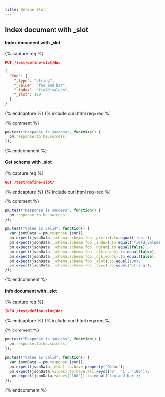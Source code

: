 ```yaml
---
title: Define Slot
---
```


## Index document with _slot

#### Index document with _slot

{% capture req %}

```json
PUT /test/define-slot/doc

{
  "foo": {
    "_type": "string",
    "_value": "foo and bar",
    "_index": "field_values",
    "_slot": 100
  }
}
```
{% endcapture %}
{% include curl.html req=req %}

{% comment %}
```js
pm.test("Response is success", function() {
  pm.response.to.be.success;
});
```
{% endcomment %}

#### Get schema with _slot

{% capture req %}

```json
GET /test/define-slot/
```
{% endcapture %}
{% include curl.html req=req %}

{% comment %}
```js
pm.test("Response is success", function() {
  pm.response.to.be.success;
});
```

```js
pm.test("Value is valid", function() {
  var jsonData = pm.response.json();
  pm.expect(jsonData._schema.schema.foo._prefix).to.equal('foo.');
  pm.expect(jsonData._schema.schema.foo._index).to.equal('field_values');
  pm.expect(jsonData._schema.schema.foo._ngram).to.equal(false);
  pm.expect(jsonData._schema.schema.foo._cjk_ngram).to.equal(false);
  pm.expect(jsonData._schema.schema.foo._cjk_words).to.equal(false);
  pm.expect(jsonData._schema.schema.foo._slot).to.equal(100);
  pm.expect(jsonData._schema.schema.foo._type).to.equal('string');
});
```
{% endcomment %}

#### Info document with _slot

{% capture req %}

```json
INFO /test/define-slot/doc
```
{% endcapture %}
{% include curl.html req=req %}

{% comment %}
```js
pm.test("Response is success", function() {
  pm.response.to.be.success;
});
```

```js
pm.test("Value is valid", function() {
  var jsonData = pm.response.json();
  pm.expect(jsonData.terms).to.have.property('QKdoc');
  pm.expect(jsonData.values).to.have.all.keys(['0', '1', '100']);
   pm.expect(jsonData.values['100']).to.equal('foo and bar');
});
```
{% endcomment %}